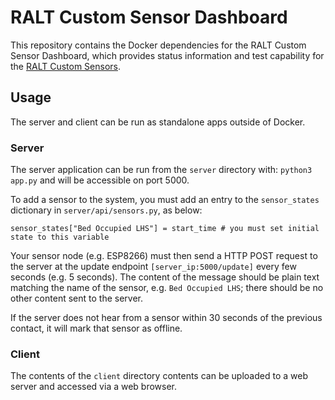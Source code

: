# RALT Custom Sensor Dashboard 

This repository contains the Docker dependencies for the RALT Custom Sensor Dashboard, which provides status information and test capability for the [RALT Custom Sensors](https://github.com/care-group/RALT-Custom-Sensors).

## Usage

The server and client can be run as standalone apps outside of Docker.

### Server

The server application can be run from the ```server``` directory with: ```python3 app.py``` and will be accessible on port 5000.

To add a sensor to the system, you must add an entry to the ```sensor_states``` dictionary in ```server/api/sensors.py```, as below:
```
sensor_states["Bed Occupied LHS"] = start_time # you must set initial state to this variable
```

Your sensor node (e.g. ESP8266) must then send a HTTP POST request to the server at the update endpoint ```[server_ip:5000/update]``` every few seconds (e.g. 5 seconds). The content of the message should be plain text matching the name of the sensor, e.g. ```Bed Occupied LHS```; there should be no other content sent to the server.

If the server does not hear from a sensor within 30 seconds of the previous contact, it will mark that sensor as offline.

### Client

The contents of the ```client``` directory contents can be uploaded to a web server and accessed via a web browser.